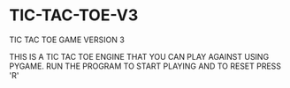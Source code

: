 # TIC-TAC-TOE-V3
TIC TAC TOE GAME VERSION 3

THIS IS A TIC TAC TOE ENGINE THAT YOU CAN PLAY AGAINST USING PYGAME.
RUN THE PROGRAM TO START PLAYING AND TO RESET PRESS 'R'
